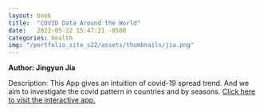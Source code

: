 ```yaml
---
layout: book
title:  "COVID Data Around the World"
date:   2022-05-22 15:47:21 -0500
categories: health
img: "/portfolio_site_s22/assets/thumbnails/jia.png"
---
```


<b>Author: Jingyun Jia</b>

Description: This App gives an intuition of covid-19 spread trend. And we aim to investigate the covid pattern in countries and by seasons.
<a href="https://data-viz.it.wisc.edu/content/c47f9610-9d32-4d91-b9a2-3ab7330ff070">Click here to visit the interactive app.</a>

[jekyll-docs]: https://jekyllrb.com/docs/home
[jekyll-gh]:   https://github.com/jekyll/jekyll
[jekyll-talk]: https://talk.jekyllrb.com/

